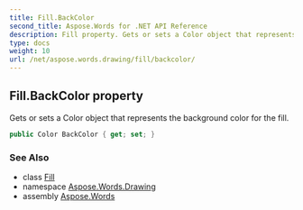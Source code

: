 ```yaml
---
title: Fill.BackColor
second_title: Aspose.Words for .NET API Reference
description: Fill property. Gets or sets a Color object that represents the background color for the fill in C#.
type: docs
weight: 10
url: /net/aspose.words.drawing/fill/backcolor/
---
```

## Fill.BackColor property

Gets or sets a Color object that represents the background color for the fill.

```csharp
public Color BackColor { get; set; }
```

### See Also

* class [Fill](../)
* namespace [Aspose.Words.Drawing](../../fill/)
* assembly [Aspose.Words](../../../)
